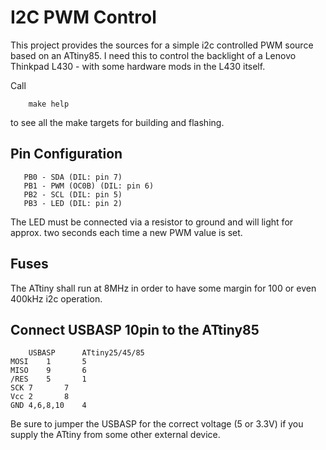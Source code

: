I2C PWM Control
===============

This project provides the sources for a simple i2c controlled
PWM source based on an ATtiny85.
I need this to control the backlight of a Lenovo Thinkpad L430 - with some hardware mods in the L430 itself.

Call
```
	make help
```
to see all the make targets for building and flashing.

Pin Configuration
-----------------
```
   PB0 - SDA (DIL: pin 7)
   PB1 - PWM (OC0B) (DIL: pin 6)
   PB2 - SCL (DIL: pin 5)
   PB3 - LED (DIL: pin 2)
```
The LED must be connected via a resistor to ground and will light for approx. two seconds each time
a new PWM value is set.

Fuses
-----
The ATtiny shall run at 8MHz in order to have some margin for 100 or even 400kHz i2c operation.

Connect USBASP 10pin to the ATtiny85
------------------------------------
```
	USBASP		ATtiny25/45/85
MOSI	1		5
MISO	9		6
/RES	5		1
SCK	7		7
Vcc	2		8
GND	4,6,8,10	4
```
Be sure to jumper the USBASP for the correct voltage (5 or 3.3V) if you supply
the ATtiny from some other external device.


